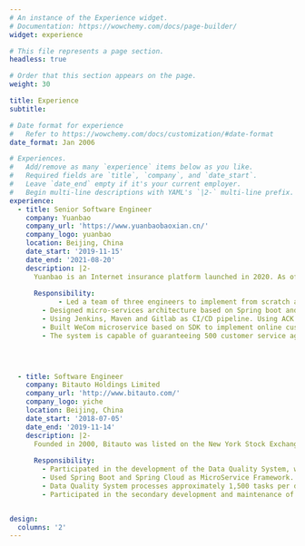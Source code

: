 ```yaml
---
# An instance of the Experience widget.
# Documentation: https://wowchemy.com/docs/page-builder/
widget: experience

# This file represents a page section.
headless: true

# Order that this section appears on the page.
weight: 30

title: Experience
subtitle:

# Date format for experience
#   Refer to https://wowchemy.com/docs/customization/#date-format
date_format: Jan 2006

# Experiences.
#   Add/remove as many `experience` items below as you like.
#   Required fields are `title`, `company`, and `date_start`.
#   Leave `date_end` empty if it's your current employer.
#   Begin multi-line descriptions with YAML's `|2-` multi-line prefix.
experience:
  - title: Senior Software Engineer
    company: Yuanbao
    company_url: 'https://www.yuanbaobaoxian.cn/'
    company_logo: yuanbao
    location: Beijing, China
    date_start: '2019-11-15'
    date_end: '2021-08-20'
    description: |2-
      Yuanbao is an Internet insurance platform launched in 2020. As of May 2021, Yuanbao has accumulated millions of paying users and its business covers more than 90% of China. At the same time, it has completed the C round of financing of nearly RMB 1 billion. <img src="https://gczhao.me/image/experience/yuanbao_big.png" /> 
       
      Responsibility: 
 		    - Led a team of three engineers to implement from scratch and successfully launch the firm’s first Customer Service System, which provides product consultation and complaint handling services to customers through the hotline, WeChat and intelligent assistant.
        - Designed micro-services architecture based on Spring boot and Dubbo, using MySQL and Redis Cluster as high-performance database, Kafka as message queue, Zookeeper for configuration.
        - Using Jenkins, Maven and Gitlab as CI/CD pipeline. Using ACK (Alibaba Cloud Container Service for Kubernetes) as the deployment environment for scalability. Using Alibaba OSS as file storage.
        - Built WeCom microservice based on SDK to implement online customer service handling process.
        - The system is capable of guaranteeing 500 customer service agents to handle business online, with a daily customer reception of over 15k.

 


  - title: Software Engineer
    company: Bitauto Holdings Limited
    company_url: 'http://www.bitauto.com/'
    company_logo: yiche
    location: Beijing, China
    date_start: '2018-07-05'
    date_end: '2019-11-14'
    description: |2-
      Founded in 2000, Bitauto was listed on the New York Stock Exchange in 2010 and became a member of the Tencent family in November 2020 when it completed its privatization. As a leading automotive Internet company in China, Bitauto provides professional and rich Internet information and shopping guide services for Chinese auto users, and effective Internet marketing solutions for auto manufacturers and auto dealers. <img src="https://gczhao.me/image/experience/yiche.jpeg" /> 
     
      Responsibility: 
        - Participated in the development of the Data Quality System, which monitors data changes in the data warehouse in multiple dimensions according to preset rules, and pushes alerts to relevant groups.
        - Used Spring Boot and Spring Cloud as MicroService Framework. Using MySQL and Redis as high-performance database. Using Hive as the data collection source.
        - Data Quality System processes approximately 1,500 tasks per day, with a data coverage rate of 75 percent and a notification delivery rate of 98 percent.
        - Participated in the secondary development and maintenance of the big data platform based on CDH. Mainly responsible for Oozie and HUE.


design:
  columns: '2'
---
```

